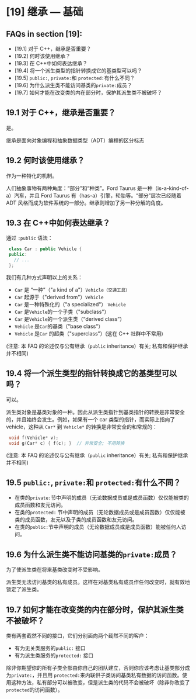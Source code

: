 # [19] 继承 — 基础

## FAQs in section [19]:

*   [19.1] 对于 C++，继承是否重要？
*   [19.2] 何时该使用继承？
*   [19.3] 在 C++中如何表达继承？
*   [19.4] 将一个派生类型的指针转换成它的基类型可以吗？
*   [19.5] `public:`, `private:`和 `protected:`有什么不同？
*   [19.6] 为什么派生类不能访问基类的`private:`成员？
*   [19.7] 如何才能在改变类的内在部分时，保护其派生类不被破坏？

## 19.1 对于 C++，继承是否重要？

是。

继承是面向对象编程和抽象数据类型（ADT）编程的区分标志

## 19.2 何时该使用继承？

作为一种特化的机制。

人们抽象事物有两种角度：“部分”和“种类”。Ford Taurus 是一种（is-a-kind-of-a）汽车，并且 Ford Taurus 有（has-a）引擎，轮胎等。“部分”层次已经随着 ADT 风格而成为软件系统的一部分。继承则增加了另一种分解的角度。

## 19.3 在 C++中如何表达继承？

通过 `:public` 语法：

```cpp
 class Car : public Vehicle {
 public:
   // ...
 }; 
```

我们有几种方式声明以上的关系：

*   `Car` 是 “一种”（"a kind of a"）`Vehicle（交通工具）`
*   `Car` 起源于（"derived from"）`Vehicle`
*   `Car` 是一种特殊化的（"a specialized"） `Vehicle`
*   `Car` 是`Vehicle`的一个子类（"subclass"）
*   `Car` 是`Vehicle`的一个派生类（“derived class”）
*   `Vehicle` 是`Car`的基类（"base class"）
*   `Vehicle` 是`Car` 的超类（"superclass"）(这在 C++ 社群中不常用)

(注意: 本 FAQ 的论述仅与公有继承（`public` inheritance）有关; 私有和保护继承并不相同)

## 19.4 将一个派生类型的指针转换成它的基类型可以吗？

可以。

派生类对象是基类对象的一种。因此从派生类指针到基类指针的转换是非常安全的，并且始终会发生。例如，如果有一个 car 类型的指针，而实际上指向了 vehicle，这种从 `Car*` 到 `Vehicle*` 的转换是非常安全的和常规的：

```cpp
 void f(Vehicle* v);
 void g(Car* c) { f(c); }  // 非常安全; 不用转换 
```

(注意: 本 FAQ 的论述仅与公有继承（`public` inheritance）有关; 私有和保护继承并不相同)

## 19.5 `public:`, `private:`和 `protected:`有什么不同？

*   在类的`private:`节中声明的成员（无论数据成员或是成员函数）仅仅能被类的成员函数和友元访问。
*   在类的`protected:` 节中声明的成员（无论数据成员或是成员函数）仅仅能被类的成员函数，友元以及子类的成员函数和友元访问。
*   在类的`public:`节中声明的成员（无论数据成员或是成员函数）能被任何人访问。

## 19.6 为什么派生类不能访问基类的`private:`成员？

为了使派生类在将来基类改变时不受影响。

派生类无法访问基类的私有成员。这样在对基类私有成员作任何改变时，就有效地锁定了派生类。

## 19.7 如何才能在改变类的内在部分时，保护其派生类不被破坏？

类有两套截然不同的接口，它们分别面向两个截然不同的客户：

*   有为无关类服务的`public:` 接口
*   有为派生类服务的`protected:` 接口

除非你期望你的所有子类全部由你自己的团队建立，否则你应该考虑让基类部分成为`private:`，并且用 `protected:`来内联供子类访问基类私有数据的访问函数。使用这种方法，私有部分可以被改变，但是派生类的代码不会被破坏（除非你改变了`protected`的访问函数）。